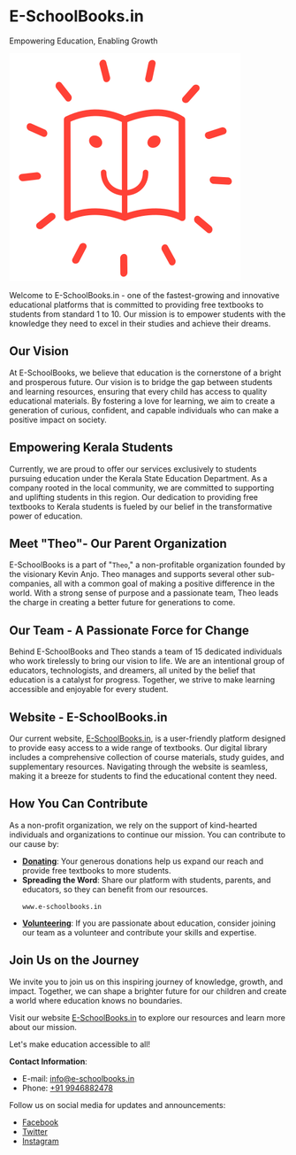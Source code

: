 # E-SchoolBooks.in 
Empowering Education, Enabling Growth

![E-SchoolBooks](https://github.com/Abinbn/e-schoolbooks.in/blob/1b8eaf24f9551283fe028b8d09ff66825d8c09e6/esb/esbimages/esblogo.svg)

Welcome to E-SchoolBooks.in - one of the fastest-growing and innovative educational platforms that is committed to providing free textbooks to students from standard 1 to 10. Our mission is to empower students with the knowledge they need to excel in their studies and achieve their dreams.

## Our Vision

At E-SchoolBooks, we believe that education is the cornerstone of a bright and prosperous future. Our vision is to bridge the gap between students and learning resources, ensuring that every child has access to quality educational materials. By fostering a love for learning, we aim to create a generation of curious, confident, and capable individuals who can make a positive impact on society.

## Empowering Kerala Students

Currently, we are proud to offer our services exclusively to students pursuing education under the Kerala State Education Department. As a company rooted in the local community, we are committed to supporting and uplifting students in this region. Our dedication to providing free textbooks to Kerala students is fueled by our belief in the transformative power of education.

## Meet "Theo"- Our Parent Organization

E-SchoolBooks is a part of "`Theo`," a non-profitable organization founded by the visionary Kevin Anjo. Theo manages and supports several other sub-companies, all with a common goal of making a positive difference in the world. With a strong sense of purpose and a passionate team, Theo leads the charge in creating a better future for generations to come.

## Our Team - A Passionate Force for Change

Behind E-SchoolBooks and Theo stands a team of 15 dedicated individuals who work tirelessly to bring our vision to life. We are an intentional group of educators, technologists, and dreamers, all united by the belief that education is a catalyst for progress. Together, we strive to make learning accessible and enjoyable for every student.

## Website - E-SchoolBooks.in

Our current website, [E-SchoolBooks.in](https://www.e-schoolbooks.in), is a user-friendly platform designed to provide easy access to a wide range of textbooks. Our digital library includes a comprehensive collection of course materials, study guides, and supplementary resources. Navigating through the website is seamless, making it a breeze for students to find the educational content they need.

## How You Can Contribute

As a non-profit organization, we rely on the support of kind-hearted individuals and organizations to continue our mission. You can contribute to our cause by:

- **[Donating](https://buy.stripe.com/5kA9BpcwC4eW5qgfYY)**: Your generous donations help us expand our reach and provide free textbooks to more students.
- **Spreading the Word**: Share our platform with students, parents, and educators, so they can benefit from our resources.
  ```
  www.e-schoolbooks.in
  ```
- **[Volunteering](mailto:abinjannath007@gmail.com)**: If you are passionate about education, consider joining our team as a volunteer and contribute your skills and expertise.
  

## Join Us on the Journey

We invite you to join us on this inspiring journey of knowledge, growth, and impact. Together, we can shape a brighter future for our children and create a world where education knows no boundaries.

Visit our website [E-SchoolBooks.in](https://www.e-schoolbooks.in) to explore our resources and learn more about our mission.

Let's make education accessible to all!

**Contact Information**:
- E-mail: [info@e-schoolbooks.in](mailto:info@e-schoolbooks.in)
- Phone: [+91 9946882478](tel:+919946882478)

Follow us on social media for updates and announcements:
- [Facebook](https://www.facebook.com/e-schoolbooks)
- [Twitter](https://www.twitter.com/e-schoolbooks)
- [Instagram](https://www.instagram.com/e-schoolbooks)



